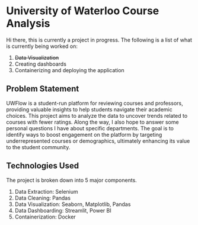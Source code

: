 # University of Waterloo Course Analysis

Hi there, this is currently a project in progress. The following is a list of what is currently being worked on:
1. ~~Data Visualization~~
2. Creating dashboards
3. Containerizing and deploying the application

## Problem Statement
UWFlow is a student-run platform for reviewing courses and professors, providing valuable insights to help students navigate their academic choices. This project aims to analyze the data to uncover trends related to courses with fewer ratings. Along the way, I also hope to answer some personal questions I have about specific departments. The goal is to identify ways to boost engagement on the platform by targeting underrepresented courses or demographics, ultimately enhancing its value to the student community.

## Technologies Used
The project is broken down into 5 major components.
1. Data Extraction: Selenium
2. Data Cleaning: Pandas
3. Data Visualization: Seaborn, Matplotlib, Pandas
4. Data Dashboarding: Streamlit, Power BI
5. Containerization: Docker

   
